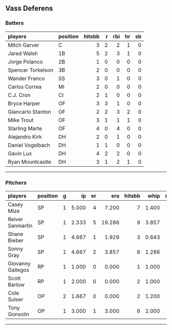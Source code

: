 ## Vass Deferens

### Batters

 
|players           |position | hitsbb|  r| rbi| hr| sb| 
|:-----------------|:--------|------:|--:|---:|--:|--:| 
|Mitch Garver      |C        |      3|  2|   2|  1|  0| 
|Jared Walsh       |1B       |      5|  2|   3|  1|  0| 
|Jorge Polanco     |2B       |      1|  0|   0|  0|  0| 
|Spencer Torkelson |3B       |      2|  0|   0|  0|  0| 
|Wander Franco     |SS       |      3|  0|   1|  0|  0| 
|Carlos Correa     |MI       |      2|  0|   0|  0|  0| 
|C.J. Cron         |CI       |      2|  1|   0|  0|  0| 
|Bryce Harper      |OF       |      3|  3|   1|  0|  0| 
|Giancarlo Stanton |OF       |      2|  2|   3|  2|  0| 
|Mike Trout        |OF       |      3|  1|   1|  1|  0| 
|Starling Marte    |OF       |      4|  0|   4|  0|  0| 
|Alejandro Kirk    |DH       |      2|  0|   1|  0|  0| 
|Daniel Vogelbach  |DH       |      1|  1|   0|  0|  0| 
|Gavin Lux         |DH       |      4|  2|   2|  0|  0| 
|Ryan Mountcastle  |DH       |      3|  1|   2|  1|  0| 

* * *

### Pitchers

 
|players           |position |  g|    ip| er|    era| hitsbb|  whip| so|  w| sv| 
|:-----------------|:--------|--:|-----:|--:|------:|------:|-----:|--:|--:|--:| 
|Casey Mize        |SP       |  1| 5.000|  4|  7.200|      7| 1.400|  2|  0|  0| 
|Reiver Sanmartin  |SP       |  1| 2.333|  5| 19.286|      9| 3.857|  2|  0|  0| 
|Shane Bieber      |SP       |  1| 4.667|  1|  1.929|      3| 0.643|  4|  0|  0| 
|Sonny Gray        |SP       |  1| 4.667|  2|  3.857|      6| 1.286|  4|  0|  0| 
|Giovanny Gallegos |RP       |  1| 1.000|  0|  0.000|      1| 1.000|  1|  0|  0| 
|Scott Barlow      |RP       |  1| 2.000|  0|  0.000|      2| 1.000|  3|  1|  0| 
|Cole Sulser       |OP       |  2| 1.667|  0|  0.000|      2| 1.200|  2|  0|  0| 
|Tony Gonsolin     |OP       |  1| 3.000|  1|  3.000|      6| 2.000|  3|  0|  0| 


* * *


